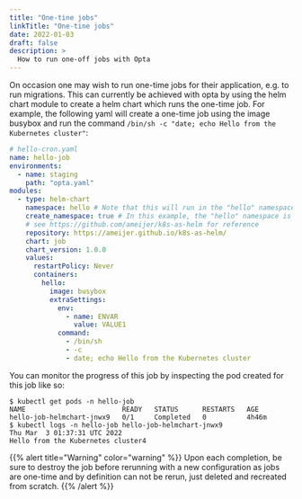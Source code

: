 ```yaml
---
title: "One-tine jobs"
linkTitle: "One-tine jobs"
date: 2022-01-03
draft: false
description: >
  How to run one-off jobs with Opta
---
```


On occasion one may wish to run one-time jobs for their application, e.g. to run migrations. This can currently be 
achieved with opta by using the helm chart module to create a helm chart which runs the one-time job.  For example,
the following yaml will create a one-time job using the image busybox and run the command 
`/bin/sh -c "date; echo Hello from the Kubernetes cluster"`:

```yaml
# hello-cron.yaml
name: hello-job
environments:
  - name: staging
    path: "opta.yaml"
modules:
  - type: helm-chart
    namespace: hello # Note that this will run in the "hello" namespace
    create_namespace: true # In this example, the "hello" namespace is not pre-existing so we must create it.
    # see https://github.com/ameijer/k8s-as-helm for reference
    repository: https://ameijer.github.io/k8s-as-helm/
    chart: job
    chart_version: 1.0.0
    values:
      restartPolicy: Never
      containers:
        hello:
          image: busybox
          extraSettings:
            env:
              - name: ENVAR
                value: VALUE1
            command:
              - /bin/sh
              - -c
              - date; echo Hello from the Kubernetes cluster
```

You can monitor the progress of this job by inspecting the pod created for this job like so:

```shell
$ kubectl get pods -n hello-job
NAME                        READY   STATUS      RESTARTS   AGE
hello-job-helmchart-jnwx9   0/1     Completed   0          4h46m
$ kubectl logs -n hello-job hello-job-helmchart-jnwx9
Thu Mar  3 01:37:31 UTC 2022
Hello from the Kubernetes cluster4
```

{{% alert title="Warning" color="warning" %}}
Upon each completion, be sure to destroy the job before rerunning with a new configuration as jobs are one-time
and by definition can not be rerun, just deleted and recreated from scratch.
{{% /alert %}}
